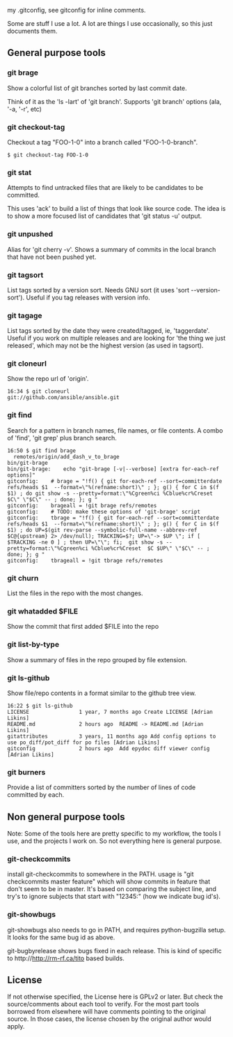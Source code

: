 my .gitconfig, see gitconfig for inline comments.

Some are stuff I use a lot. A lot are things I
use occasionally, so this just documents them. 

## General purpose tools

### git brage

Show a colorful list of git branches sorted by last commit date.

Think of it as the 'ls -lart' of 'git branch'. Supports 'git branch'
options (ala, '-a, '-r', etc)

### git checkout-tag 

Checkout a tag "FOO-1-0" into a branch called "FOO-1-0-branch".
```
$ git checkout-tag FOO-1-0
```

### git stat

Attempts to find untracked files that are likely to be candidates to be committed.

This uses 'ack' to build a list of things that look like source code. The idea
is to show a more focused list of candidates that 'git status -u' output.

### git unpushed

Alias for 'git cherry -v'. Shows a summary of commits in the local branch that have
not been pushed yet.

### git tagsort

List tags sorted by a version sort. Needs GNU sort (it uses 'sort --version-sort'). 
Useful if you tag releases with version info.

### git tagage

List tags sorted by the date they were created/tagged, ie, 'taggerdate'.
Useful if you work on multiple releases and are looking for 'the thing we
just released', which may not be the highest version (as used in tagsort).

### git cloneurl

Show the repo url of 'origin'.

```
16:34 $ git cloneurl
git://github.com/ansible/ansible.git
```

### git find

Search for a pattern in branch names, file names, or file contents.
A combo of 'find', 'git grep' plus branch search.

```
16:50 $ git find brage
  remotes/origin/add_dash_v_to_brage
bin/git-brage
bin/git-brage:    echo "git-brage [-v|--verbose] [extra for-each-ref options]"
gitconfig:    # brage = "!f() { git for-each-ref --sort=committerdate refs/heads $1  --format=\"%(refname:short)\" ; }; g() { for C in $(f $1) ; do git show -s --pretty=format:\"%Cgreen%ci %Cblue%cr%Creset  $C\" \"$C\" -- ; done; }; g "
gitconfig:    brageall = !git brage refs/remotes
gitconfig:    # TODO: make these options of 'git-brage' script
gitconfig:    tbrage = "!f() { git for-each-ref --sort=committerdate refs/heads $1  --format=\"%(refname:short)\" ; }; g() { for C in $(f $1) ; do UP=$(git rev-parse --symbolic-full-name --abbrev-ref $C@{upstream} 2> /dev/null); TRACKING=$?; UP=\"-> $UP \"; if [ $TRACKING -ne 0 ] ; then UP=\"\"; fi;  git show -s --pretty=format:\"%Cgreen%ci %Cblue%cr%Creset  $C $UP\" \"$C\" -- ; done; }; g "
gitconfig:    tbrageall = !git tbrage refs/remotes
```

### git churn

List the files in the repo with the most changes.

### git whatadded  $FILE

Show the commit that first added $FILE into the repo

### git list-by-type

Show a summary of files in the repo grouped by file extension.

### git ls-github

Show file/repo contents in a format similar to the github tree view.

```
16:22 $ git ls-github
LICENSE                1 year, 7 months ago Create LICENSE [Adrian Likins]
README.md              2 hours ago  README -> README.md [Adrian Likins]
gitattributes          3 years, 11 months ago Add config options to use po_diff/pot_diff for po files [Adrian Likins]
gitconfig              2 hours ago  Add epydoc diff viewer config [Adrian Likins]
```

### git burners

Provide a list of committers sorted by the number of lines of code committed by each.



## Non general purpose tools

Note: Some of the tools here are pretty specific
to my workflow, the tools I use, and the projects
I work on. So not everything here is general purpose.

###  git-checkcommits

install git-checkcommits to somewhere in
the PATH. usage is "git checkcommits master feature"
which will show commits in feature that don't seem
to be in master. It's based on comparing the subject
line, and try's to ignore subjects that start
with "12345:" (how we indicate bug id's). 

### git-showbugs

git-showbugs also needs to go in PATH, and requires
python-bugzilla setup. It looks for the same bug
id as above.

git-bugbyrelease shows bugs fixed in each release.
This is kind of specific to http://http://rm-rf.ca/tito
based builds.

## License

If not otherwise specified, the License here is GPLv2 or later.
But check the source/comments about each tool to verify. For
the most part tools borrowed from elsewhere will have comments
pointing to the original source. In those cases, the license
chosen by the original author would apply.
